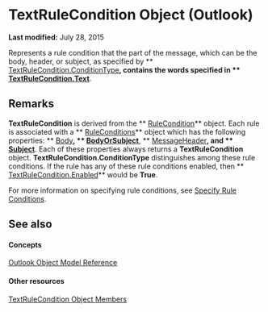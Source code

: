
# TextRuleCondition Object (Outlook)

 **Last modified:** July 28, 2015

Represents a rule condition that the part of the message, which can be the body, header, or subject, as specified by  ** [TextRuleCondition.ConditionType](2dbc7979-deae-fbb8-9def-8c906657024a.md)**, contains the words specified in  ** [TextRuleCondition.Text](615f47e9-2c43-a473-33f6-46765ccd3903.md)**.

## Remarks

 **TextRuleCondition** is derived from the ** [RuleCondition](e03f91c2-2c08-b036-104a-d6246f28bc2d.md)** object. Each rule is associated with a ** [RuleConditions](e8e9a05a-b36b-add2-b294-8cdc5a97e119.md)** object which has the following properties: ** [Body](b962167e-b1d6-045c-79b7-0ba4c96b123c.md)**,  ** [BodyOrSubject](ced8a26a-9a54-d1f4-18f6-dd52a8203892.md)**,  ** [MessageHeader](311f8834-f12b-50db-1f0d-00d6ebed7e9d.md)**, and  ** [Subject](d6d51efb-9eec-0c07-ca8f-616791822f91.md)**. Each of these properties always returns a  **TextRuleCondition** object. **TextRuleCondition.ConditionType** distinguishes among these rule conditions. If the rule has any of these rule conditions enabled, then ** [TextRuleCondition.Enabled](7027c22b-08fa-d1b0-f664-8c4a26722cbb.md)** would be **True**.

For more information on specifying rule conditions, see  [Specify Rule Conditions](812c131a-fe23-1b8b-5e2d-9459d7102630.md).


## See also


#### Concepts


 [Outlook Object Model Reference](73221b13-d8d8-99b8-3394-b95dbbfd5ddc.md)
#### Other resources


 [TextRuleCondition Object Members](8430e335-3067-95b7-40dd-2bc5df5ee0fe.md)

